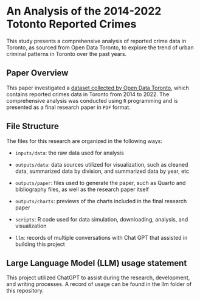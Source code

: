 # An Analysis of the 2014-2022 Totonto Reported Crimes

This study presents a comprehensive analysis of reported crime data in Toronto, as sourced from Open Data Toronto, to explore the trend of urban criminal patterns in Toronto over the past years.

## Paper Overview

This paper investigated a [dataset collected by Open Data Toronto](https://open.toronto.ca/dataset/police-annual-statistical-report-reported-crimes/), which contains reported crimes data in Toronto from 2014 to 2022. The comprehensive analysis was conducted using `R` programming and is presented as a final research paper in `PDF` format.

## File Structure

The files for this research are organized in the following ways:

-   `inputs/data`: the raw data used for analysis

-   `outputs/data`: data sources utilized for visualization, such as cleaned data, summarized data by division, and summarized data by year, etc

-   `outputs/paper`: files used to generate the paper, such as Quarto and bibliography files, as well as the research paper itself

-   `outputs/charts`: previews of the charts included in the final research paper

-   `scripts`: R code used for data simulation, downloading, analysis, and visualization

-   `llm`: records of multiple conversations with Chat GPT that assisted in building this project

## Large Language Model (LLM) usage statement

This project utilized ChatGPT to assist during the research, development, and writing processes. A record of usage can be found in the llm folder of this repository.


